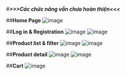 #**_>>>Các chức năng vẫn chưa hoàn thiện<<<_**

##**Home Page**
![image](https://user-images.githubusercontent.com/74251064/153730009-cf1d89b0-1ff3-498c-aed9-d2af76c8a1bd.png)


##**Log in & Registration**
![image](https://user-images.githubusercontent.com/74251064/153730130-fc9fb5da-85f2-4e21-81e3-db096a62e97f.png)
![image](https://user-images.githubusercontent.com/74251064/153730135-f180fd42-e3f4-4868-9072-36c179acf1b0.png)


##**Product list & filter**
![image](https://user-images.githubusercontent.com/74251064/153730171-61a93bd2-0146-480c-8e74-4aac11ab1b7a.png)
![image](https://user-images.githubusercontent.com/74251064/153730194-c7902438-4524-4cae-a1fd-f95f45549816.png)


##**Product detail**
![image](https://user-images.githubusercontent.com/74251064/153730224-6d710f0c-ddda-45c4-97fe-c47b7535d6ee.png)
![image](https://user-images.githubusercontent.com/74251064/153730229-662714c8-4329-422e-8978-648694f4dfd7.png)


##**Cart**
![image](https://user-images.githubusercontent.com/74251064/153730244-bd1113b9-7e92-4c88-a45e-5153cdedf43b.png)
